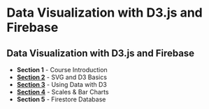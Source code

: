 # Data Visualization with D3.js and Firebase

## Data Visualization with D3.js and Firebase
* **Section 1** - Course Introduction
* **[Section 2](./Section%202)** - SVG and D3 Basics 
* **[Section 3](./Section%203)** - Using Data with D3
* **[Section 4](./Section%204)** - Scales & Bar Charts
* **Section 5** - Firestore Database

